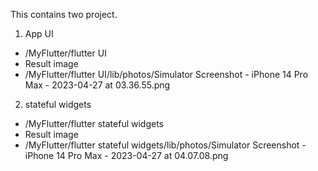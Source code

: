 This contains two project. 

  1) App UI
  * /MyFlutter/flutter UI
  * Result image
  * /MyFlutter/flutter UI/lib/photos/Simulator Screenshot - iPhone 14 Pro Max - 2023-04-27 at 03.36.55.png
  
  2) stateful widgets
  * /MyFlutter/flutter stateful widgets
  * Result image
  * /MyFlutter/flutter stateful widgets/lib/photos/Simulator Screenshot - iPhone 14 Pro Max - 2023-04-27 at 04.07.08.png
